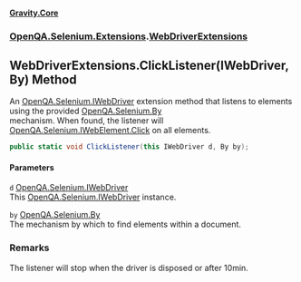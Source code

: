 #### [Gravity.Core](./index.md 'index')
### [OpenQA.Selenium.Extensions](./OpenQA-Selenium-Extensions.md 'OpenQA.Selenium.Extensions').[WebDriverExtensions](./OpenQA-Selenium-Extensions-WebDriverExtensions.md 'OpenQA.Selenium.Extensions.WebDriverExtensions')
## WebDriverExtensions.ClickListener(IWebDriver, By) Method
An [OpenQA.Selenium.IWebDriver](https://docs.microsoft.com/en-us/dotnet/api/OpenQA.Selenium.IWebDriver 'OpenQA.Selenium.IWebDriver') extension method that listens to elements using the provided [OpenQA.Selenium.By](https://docs.microsoft.com/en-us/dotnet/api/OpenQA.Selenium.By 'OpenQA.Selenium.By')  
mechanism. When found, the listener will [OpenQA.Selenium.IWebElement.Click](https://docs.microsoft.com/en-us/dotnet/api/OpenQA.Selenium.IWebElement.Click 'OpenQA.Selenium.IWebElement.Click') on all elements.  
```csharp
public static void ClickListener(this IWebDriver d, By by);
```
#### Parameters
<a name='OpenQA-Selenium-Extensions-WebDriverExtensions-ClickListener(IWebDriver_By)-d'></a>
`d` [OpenQA.Selenium.IWebDriver](https://docs.microsoft.com/en-us/dotnet/api/OpenQA.Selenium.IWebDriver 'OpenQA.Selenium.IWebDriver')  
This [OpenQA.Selenium.IWebDriver](https://docs.microsoft.com/en-us/dotnet/api/OpenQA.Selenium.IWebDriver 'OpenQA.Selenium.IWebDriver') instance.  
  
<a name='OpenQA-Selenium-Extensions-WebDriverExtensions-ClickListener(IWebDriver_By)-by'></a>
`by` [OpenQA.Selenium.By](https://docs.microsoft.com/en-us/dotnet/api/OpenQA.Selenium.By 'OpenQA.Selenium.By')  
The mechanism by which to find elements within a document.  
  
### Remarks
The listener will stop when the driver is disposed or after 10min.  
